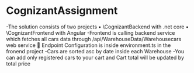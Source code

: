 # CognizantAssignment


-The solution consists of two projects
•	\CognizantBackend with .net core
•	\CognizantFrontend with Angular
-Frontend is calling backend service which fetches all cars data through /api/WarehouseData/Warehousecars  web service 
	Endpoint Configuration is inside environment.ts in the fronend project
-Cars are sorted asc by date inside each Warehouse
-You can add only registered cars to your cart and Cart total will be updated by total price
